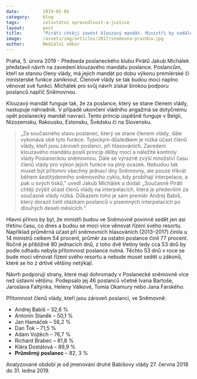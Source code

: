 ```yaml
---
date:         2019-02-05
category:     blog
tags:         celostátní spravedlnost-a-justice
layout:       post
title:        "Piráti chtějí zavést klouzavý mandát. Ministři by nadále neměli zastávat post poslance"
image:        /assets/img/articles/2017/snemovna-prazdna.jpg
author:       Mediální odbor
---
```


Praha, 5. února 2019 - Předseda poslaneckého klubu Pirátů Jakub Michálek představil návrh na zavedení klouzavého mandátu poslance. Poslancům, kteří se stanou členy vlády, má jejich mandát po dobu výkonu premiérské či ministerské funkce zaniknout. Členové vlády se tak budou moci naplno věnovat své funkci. Michálek pro svůj návrh získal širokou podporu poslanců napříč Sněmovnou. 

Klouzavý mandát funguje tak, že za poslance, který se stane členem vlády, nastupuje náhradník. V případě ukončení vládního angažmá se dotyčnému opět poslanecký mandát navrací. Tento princip úspěšně funguje v Belgii, Nizozemsku, Rakousku, Estonsku, Švédsku či na Slovensku.

> „Za současného stavu poslanec, který se stane členem vlády, dále vykonává obě tyto funkce. Typickým důsledkem je nízká účast členů vlády, kteří jsou zároveň poslanci, při hlasováních. Zavedení klouzavého mandátu posílí princip dělby moci a náležité kontroly vlády Poslaneckou sněmovnou. Dále se výrazně zvýší množství času členů vlády pro výkon jejich funkce na plný úvazek. Nebudou tak muset být přítomni všechny jednací dny Sněmovny, ale pouze třikrát během šestitýdenního sněmovního cyklu, kdy probíhají interpelace, a pak u svých tisků,” uvedl Jakub Michálek a dodal: „Současně Piráti chtějí zvýšit účast členů vlády na interpelacích, která je především za současné vlády nízká. Důkazem toho je sám premiér Andrej Babiš, který dorazil čelit otázkám poslanců v písemných interpelacích po dlouhých deseti měsících.“

Hlavní přínos by byl, že ministři budou ve Sněmovně povinně sedět jen asi třetinu času, co dnes a budou se moci více věnovat řízení svého resortu. Například průměrná účast při sněmovních hlasováních (2013–2017) činila u 14 ministrů celkem 54 procent, průměr za ostatní poslance činil 77 procent. Ročně je přibližně 80 jednacích dnů, z toho dvě třetiny tedy cca 53 dnů by podle odhadu nebyla přítomnost poslance nutná. Těchto 53 dnů v roce se bude moci věnovat řízení svého resortu a nebude muset sedět u zákonů, které se ho z drtivé většiny netýkají. 

Návrh podporují strany, které mají dohromady v Poslanecké sněmovně více než ústavní většinu. Podepsalo jej 46 poslanců včetně Ivana Bartoše, Jaroslava Faltýnka, Heleny Válkové, Tomia Okamury nebo Jana Farského.

Přítomnost členů vlády, kteří jsou zároveň poslanci, ve Sněmovně:

* Andrej Babiš – 32,6 %
* Antonín Staněk – 50,1 %
* Jan Hamáček – 58,2 %
* Dan Ťok – 71,5 %
* Adam Vojtěch – 76,7 %
* Richard Brabec – 81,8 %
* Klára Dostálová – 89,9 %
* **Průměrný poslanec** – 82, 3 %

Analyzované období je od jmenování druhé Babišovy vlády 27. června 2018 do 31. ledna 2019.
